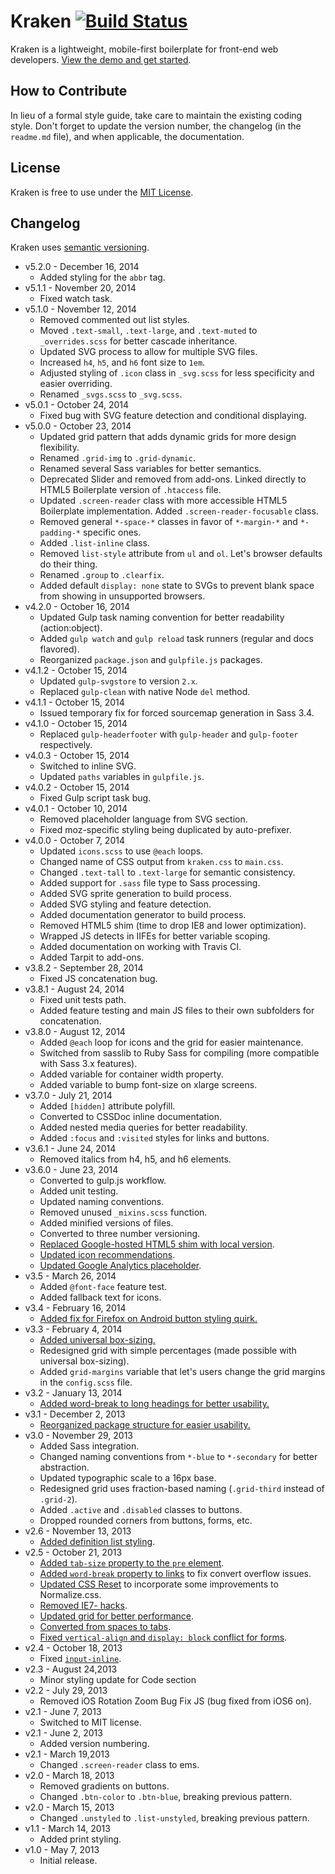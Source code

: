 # Kraken [![Build Status](https://travis-ci.org/cferdinandi/kraken.svg)](https://travis-ci.org/cferdinandi/kraken)
Kraken is a lightweight, mobile-first boilerplate for front-end web developers. [View the demo and get started](http://cferdinandi.github.com/kraken/).


## How to Contribute

In lieu of a formal style guide, take care to maintain the existing coding style. Don't forget to update the version number, the changelog (in the `readme.md` file), and when applicable, the documentation.


## License

Kraken is free to use under the [MIT License](http://gomakethings.com/mit/).


## Changelog

Kraken uses [semantic versioning](http://semver.org/).

* v5.2.0 - December 16, 2014
	* Added styling for the `abbr` tag.
* v5.1.1 - November 20, 2014
	* Fixed watch task.
* v5.1.0 - November 12, 2014
	* Removed commented out list styles.
	* Moved `.text-small`, `.text-large`, and `.text-muted` to `_overrides.scss` for better cascade inheritance.
	* Updated SVG process to allow for multiple SVG files.
	* Increased `h4`, `h5`, and `h6` font size to `1em`.
	* Adjusted styling of `.icon` class in `_svg.scss` for less specificity and easier overriding.
	* Renamed `_svgs.scss` to `_svg.scss`.
* v5.0.1 - October 24, 2014
	* Fixed bug with SVG feature detection and conditional displaying.
* v5.0.0 - October 23, 2014
	* Updated grid pattern that adds dynamic grids for more design flexibility.
	* Renamed `.grid-img` to `.grid-dynamic`.
	* Renamed several Sass variables for better semantics.
	* Deprecated Slider and removed from add-ons. Linked directly to HTML5 Boilerplate version of `.htaccess` file.
	* Updated `.screen-reader` class with more accessible HTML5 Boilerplate implementation. Added `.screen-reader-focusable` class.
	* Removed general `*-space-*` classes in favor of `*-margin-*` and `*-padding-*` specific ones.
	* Added `.list-inline` class.
	* Removed `list-style` attribute from `ul` and `ol`. Let's browser defaults do their thing.
	* Renamed `.group` to `.clearfix`.
	* Added default `display: none` state to SVGs to prevent blank space from showing in unsupported browsers.
* v4.2.0 - October 16, 2014
	* Updated Gulp task naming convention for better readability (action:object).
	* Added `gulp watch` and `gulp reload` task runners (regular and docs flavored).
	* Reorganized `package.json` and `gulpfile.js` packages.
* v4.1.2 - October 15, 2014
	* Updated `gulp-svgstore` to version `2.x`.
	* Replaced `gulp-clean` with native Node `del` method.
* v4.1.1 - October 15, 2014
	* Issued temporary fix for forced sourcemap generation in Sass 3.4.
* v4.1.0 - October 15, 2014
	* Replaced `gulp-headerfooter` with `gulp-header` and `gulp-footer` respectively.
* v4.0.3 - October 15, 2014
	* Switched to inline SVG.
	* Updated `paths` variables in  `gulpfile.js`.
* v4.0.2 - October 15, 2014
	* Fixed Gulp script task bug.
* v4.0.1 - October 10, 2014
	* Removed placeholder language from SVG section.
	* Fixed moz-specific styling being duplicated by auto-prefixer.
* v4.0.0 - October 7, 2014
	* Updated `icons.scss` to use `@each` loops.
	* Changed name of CSS output from `kraken.css` to `main.css`.
	* Changed `.text-tall` to `.text-large` for semantic consistency.
	* Added support for `.sass` file type to Sass processing.
	* Added SVG sprite generation to build process.
	* Added SVG styling and feature detection.
	* Added documentation generator to build process.
	* Removed HTML5 shim (time to drop IE8 and lower optimization).
	* Wrapped JS detects in IIFEs for better variable scoping.
	* Added documentation on working with Travis CI.
	* Added Tarpit to add-ons.
* v3.8.2 - September 28, 2014
	* Fixed JS concatenation bug.
* v3.8.1 - August 24, 2014
	* Fixed unit tests path.
	* Added feature testing and main JS files to their own subfolders for concatenation.
* v3.8.0 - August 12, 2014
	* Added `@each` loop for icons and the grid for easier maintenance.
	* Switched from sasslib to Ruby Sass for compiling (more compatible with Sass 3.x features).
	* Added variable for container width property.
	* Added variable to bump font-size on xlarge screens.
* v3.7.0 - July 21, 2014
	* Added `[hidden]` attribute polyfill.
	* Converted to CSSDoc inline documentation.
	* Added nested media queries for better readability.
	* Added `:focus` and `:visited` styles for links and buttons.
* v3.6.1 - June 24, 2014
	* Removed italics from h4, h5, and h6 elements.
* v3.6.0 - June 23, 2014
	* Converted to gulp.js workflow.
	* Added unit testing.
	* Updated naming conventions.
	* Removed unused `_mixins.scss` function.
	* Added minified versions of files.
	* Converted to three number versioning.
	* [Replaced Google-hosted HTML5 shim with local version](https://github.com/cferdinandi/kraken/issues/60).
	* [Updated icon recommendations](https://github.com/cferdinandi/kraken/issues/59).
	* [Updated Google Analytics placeholder](https://github.com/cferdinandi/kraken/issues/66).
* v3.5 - March 26, 2014
	* Added `@font-face` feature test.
	* Added fallback text for icons.
* v3.4 - February 16, 2014
	* [Added fix for Firefox on Android button styling quirk.](https://github.com/cferdinandi/kraken/pull/36)
* v3.3 - February 4, 2014
	* [Added universal box-sizing.](https://github.com/cferdinandi/kraken/issues/32)
	* Redesigned grid with simple percentages (made possible with universal box-sizing).
	* Added `grid-margins` variable that let's users change the grid margins in the `config.scss` file.
* v3.2 - January 13, 2014
	* [Added word-break to long headings for better usability.](https://github.com/cferdinandi/kraken/issues/27)
* v3.1 - December 2, 2013
	* [Reorganized package structure for easier usability.](https://github.com/cferdinandi/kraken/issues/21)
* v3.0 - November 29, 2013
	* Added Sass integration.
	* Changed naming conventions from `*-blue` to `*-secondary` for better abstraction.
	* Updated typographic scale to a 16px base.
	* Redesigned grid uses fraction-based naming (`.grid-third` instead of  `.grid-2`).
	* Added `.active` and `.disabled` classes to buttons.
	* Dropped rounded corners from buttons, forms, etc.
* v2.6 - November 13, 2013
	* [Added definition list styling](https://github.com/cferdinandi/kraken/issues/14).
* v2.5 - October 21, 2013
	* [Added `tab-size` property to the `pre` element](https://github.com/cferdinandi/kraken/issues/12).
	* [Added `word-break` property to links](https://github.com/cferdinandi/kraken/issues/5) to fix convert overflow issues.
	* [Updated CSS Reset](https://github.com/cferdinandi/kraken/issues/8) to incorporate some improvements to Normalize.css.
	* [Removed IE7- hacks](https://github.com/cferdinandi/kraken/issues/7).
	* [Updated grid for better performance](https://github.com/cferdinandi/kraken/issues/9).
	* [Converted from spaces to tabs](https://github.com/cferdinandi/kraken/issues/11).
	* [Fixed `vertical-align` and `display: block` conflict for forms](https://github.com/cferdinandi/kraken/issues/13).
* v2.4 - October 18, 2013
	* Fixed [`input-inline`](https://github.com/cferdinandi/kraken/issues/6).
* v2.3 - August 24,2013
	* Minor styling update for Code section
* v2.2 - July 29, 2013
	* Removed iOS Rotation Zoom Bug Fix JS (bug fixed from iOS6 on).
* v2.1 - June 7, 2013
	* Switched to MIT license.
* v2.1 - June 2, 2013
	* Added version numbering.
* v2.1 - March 19,2013
	* Changed `.screen-reader` class to ems.
* v2.0 - March 18, 2013
	* Removed gradients on buttons.
	* Changed `.btn-color` to `.btn-blue`, breaking previous pattern.
* v2.0 - March 15, 2013
	* Changed `.unstyled` to `.list-unstyled`, breaking previous pattern.
* v1.1 - March 14, 2013
	* Added print styling.
* v1.0 - May 7, 2013
	* Initial release.